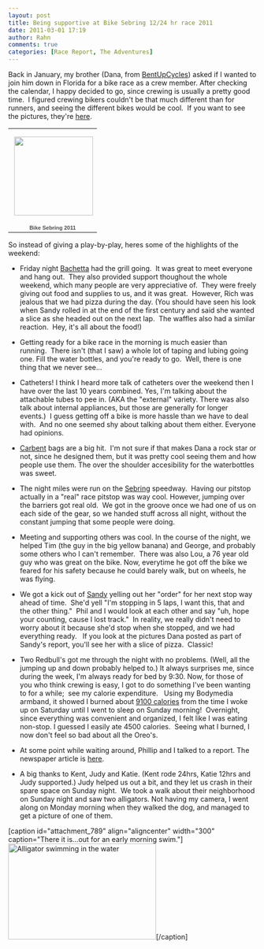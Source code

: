 ```yaml
---
layout: post
title: Being supportive at Bike Sebring 12/24 hr race 2011
date: 2011-03-01 17:19
author: Rahn
comments: true
categories: [Race Report, The Adventures]
---
```

Back in January, my brother (Dana, from <a href="http://bentupcycles.com/">BentUpCycles</a>) asked if I wanted to join him down in Florida for a bike race as a crew member. After checking the calendar, I happy decided to go, since crewing is usually a pretty good time.  I figured crewing bikers couldn't be that much different than for runners, and seeing the different bikes would be cool.  If you want to see the pictures, they're <a href="https://picasaweb.google.com/bigRahn/BikeSebring201102#">here</a>.
<table style="width: 194px;">
<tbody>
<tr>
<td style="background: url(https://picasaweb.google.com/s/c/transparent_album_background.gif) no-repeat left 50%; height: 194px;" align="center"><a href="https://picasaweb.google.com/bigRahn/BikeSebring201102?feat=embedwebsite"><img style="margin: 1px 0 0 4px;" src="https://lh6.googleusercontent.com/_0ENFupQAvdk/TWOsvX3-6PE/AAAAAAAACcg/5MAkeLNcUVk/s160-c/BikeSebring201102.jpg" alt="" width="160" height="160" /></a></td>
</tr>
<tr>
<td style="text-align: center; font-family: arial,sans-serif; font-size: 11px;"><a style="color: #4d4d4d; font-weight: bold; text-decoration: none;" href="https://picasaweb.google.com/bigRahn/BikeSebring201102?feat=embedwebsite">Bike Sebring 2011</a></td>
</tr>
</tbody>
</table>
So instead of giving a play-by-play, heres some of the highlights of the weekend:

- Friday night <a href="http://www.bacchettabikes.com/">Bachetta</a> had the grill going.  It was great to meet everyone and hang out.  They also provided support thoughout the whole weekend, which many people are very appreciative of.  They were freely giving out food and supplies to us, and it was great.  However, Rich was jealous that we had pizza during the day. (You should have seen his look when Sandy rolled in at the end of the first century and said she wanted a slice as she headed out on the next lap.  The waffles also had a similar reaction.  Hey, it's all about the food!)

- Getting ready for a bike race in the morning is much easier than running.  There isn't (that I saw) a whole lot of taping and lubing going one. Fill the water bottles, and you're ready to go.  Well, there is one thing that we never see...

- Catheters! I think I heard more talk of catheters over the weekend then I have over the last 10 years combined. Yes, I'm talking about the attachable tubes to pee in. (AKA the "external" variety. There was also talk about internal appliances, but those are generally for longer events.)  I guess getting off a bike is more hassle than we have to deal with.  And no one seemed shy about talking about them either. Everyone had opinions.

- <a href="http://bentupcycles.com/">Carbent</a> bags are a big hit.  I'm not sure if that makes Dana a rock star or not, since he designed them, but it was pretty cool seeing them and how people use them. The over the shoulder accesibility for the waterbottles was sweet.

- The night miles were run on the <a href="http://www.sebringraceway.com/">Sebring</a> speedway.  Having our pitstop actually in a "real" race pitstop was way cool. However, jumping over the barriers got real old.  We got in the groove once we had one of us on each side of the gear, so we handed stuff across all night, without the constant jumping that some people were doing.

- Meeting and supporting others was cool. In the course of the night, we helped Tim (the guy in the big yellow banana) and George, and probably some others who I can't remember.  There was also Lou, a 76 year old guy who was great on the bike. Now, everytime he got off the bike we feared for his safety because he could barely walk, but on wheels, he was flying. 

- We got a kick out of <a href="http://www.bentupcycles.blogspot.com/">Sandy</a> yelling out her "order" for her next stop way ahead of time.  She'd yell "I'm stopping in 5 laps, I want this, that and the other thing."  Phil and I would look at each other and say "uh, hope your counting, cause I lost track."  In reality, we really didn't need to worry about it because she'd stop when she stopped, and we had everything ready.   If you look at the pictures Dana posted as part of Sandy's report, you'll see her with a slice of pizza.  Classic!

- Two Redbull's got me through the night with no problems. (Well, all the jumping up and down probably helped to.) It always surprises me, since during the week, I'm always ready for bed by 9:30. Now, for those of you who think crewing is easy, I got to do something I've been wanting to for a while;  see my calorie expenditure.   Using my Bodymedia armband, it showed I burned about <span style="text-decoration: underline;">9100 calories</span> from the time I woke up on Saturday until I went to sleep on Sunday morning!  Overnight, since everything was convenient and organized, I felt like I was eating non-stop. I guessed I easily ate 4500 calories.  Seeing what I burned, I now don't feel so bad about all the Oreo's.

- At some point while waiting around, Phillip and I talked to a report. The newspaper article is <a href="http://www.newssun.com/news/022011-sg-Bikes">here</a>.

- A big thanks to Kent, Judy and Katie. (Kent rode 24hrs, Katie 12hrs and Judy supported.) Judy helped us out a bit, and they let us crash in their spare space on Sunday night.  We took a walk about their neighborhood on Sunday night and saw two alligators. Not having my camera, I went along on Monday morning when they walked the dog, and managed to get a picture of one of them.

[caption id="attachment_789" align="aligncenter" width="300" caption="There it is...out for an early morning swim."]<a href="http://www.gonesomewhere.com/wp-content/uploads/2011/03/Alligator-crop.jpg"><img class="size-medium wp-image-789" title="Alligator " src="http://www.gonesomewhere.com/wp-content/uploads/2011/03/Alligator-crop-300x195.jpg" alt="Alligator swimming in the water" width="300" height="195" /></a>[/caption] 
